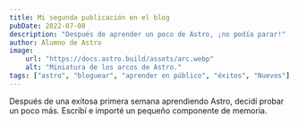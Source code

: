 ```yaml
---
title: Mi segunda publicación en el blog
pubDate: 2022-07-08
description: "Después de aprender un poco de Astro, ¡no podía parar!"
author: Alumno de Astro
image:
    url: "https://docs.astro.build/assets/arc.webp"
    alt: "Miniatura de los arcos de Astro."
tags: ["astro", "bloguear", "aprender en público", "éxitos", "Nuevos"]
---
```

Después de una exitosa primera semana aprendiendo Astro, decidí probar un poco más. Escribí e importé un pequeño componente de memoria.